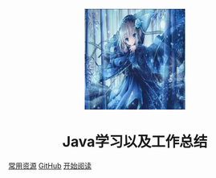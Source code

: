 <p align="center">
<img src="./pictures/logo.png" width="200" height="200"/>
</p>
<h1 align="center">Java学习以及工作总结</h1>

[常用资源](https://shimo.im/docs/MuiACIg1HlYfVxrj/)
[GitHub](https://github.com/Snailclimb/JavaGuide-Interview)
[开始阅读](#javaguide-interview)




